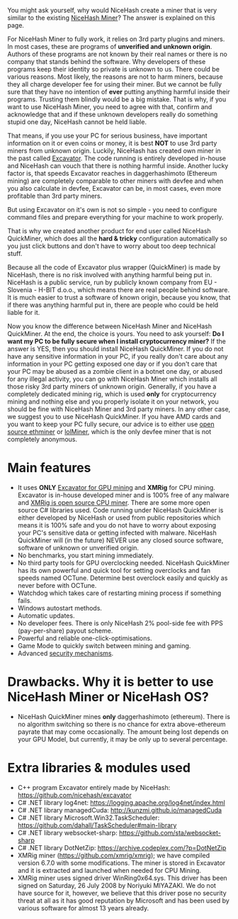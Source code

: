 You might ask yourself, why would NiceHash create a miner that is very similar to the existing [NiceHash Miner](https://github.com/nicehash/NiceHashMiner)? The answer is explained on this page.

For NiceHash Miner to fully work, it relies on 3rd party plugins and miners. In most cases, these are programs of **unverified and unknown origin**. Authors of these programs are not known by their real names or there is no company that stands behind the software. Why developers of these programs keep their identity so private is unknown to us. There could be various reasons. Most likely, the reasons are not to harm miners, because they all charge developer fee for using their miner. But we cannot be fully sure that they have no intention of **ever** putting anything harmful inside their programs. Trusting them blindly would be a big mistake. That is why, if you want to use NiceHash Miner, you need to agree with that, confirm and acknowledge that and if these unknown developers really do something stupid one day, NiceHash cannot be held liable.

That means, if you use your PC for serious business, have important information on it or even coins or money, it is best **NOT** to use 3rd party miners from unknown origin. Luckily, NiceHash has created own miner in the past called [Excavator](https://github.com/nicehash/excavator). The code running is entirely developed in-house and NiceHash can vouch that there is nothing harmful inside. Another lucky factor is, that speeds Excavator reaches in daggerhashimoto (Ethereum mining) are completely comparable to other miners with devfee and when you also calculate in devfee, Excavator can be, in most cases, even more profitable than 3rd party miners.

But using Excavator on it's own is not so simple - you need to configure command files and prepare everything for your machine to work properly.

That is why we created another product for end user called NiceHash QuickMiner, which does all the **hard & tricky** configuration automatically so you just click buttons and don't have to worry about too deep technical stuff.

Because all the code of Excavator plus wrapper (QuickMiner) is made by NiceHash, there is no risk involved with anything harmful being put in. NiceHash is a public service, run by publicly known company from EU - Slovenia - H-BIT d.o.o., which means there are real people behind software. It is much easier to trust a software of known origin, because you know, that if there was anything harmful put in, there are people who could be held liable for it.

Now you know the difference between NiceHash Miner and NiceHash QuickMiner. At the end, the choice is yours. You need to ask yourself: **Do I want my PC to be fully secure when I install cryptocurrency miner?** If the answer is YES, then you should install NiceHash QuickMiner. If you do not have any sensitive information in your PC, if you really don't care about any information in your PC getting exposed one day or if you don't care that your PC may be abused as a zombie client in a botnet one day, or abused for any illegal activity, you can go with NiceHash Miner which installs all those risky 3rd party miners of unknown origin. Generally, if you have a completely dedicated mining rig, which is used **only** for cryptocurrency mining and nothing else and you properly isolate it on your network, you should be fine with NiceHash Miner and 3rd party miners. In any other case, we suggest you to use NiceHash QuickMiner. If you have AMD cards and you want to keep your PC fully secure, our advice is to either use [open source ethminer](https://github.com/ethereum-mining/ethminer) or [lolMiner](https://github.com/Lolliedieb/lolMiner-releases), which is the only devfee miner that is not completely anonymous.

# Main features
* It uses **ONLY** [Excavator for GPU mining](https://github.com/nicehash/excavator) and **XMRig** for CPU mining. Excavator is in-house developed miner and is 100% free of any malware and [XMRig is open source CPU miner](https://github.com/xmrig/xmrig). There are some more open source C# libraries used. Code running under NiceHash QuickMiner is either developed by NiceHash or used from public repositories which means it is 100% safe and you do not have to worry about exposing your PC's sensitive data or getting infected with malware. NiceHash QuickMiner will (in the future) NEVER use any closed source software, software of unknown or unverified origin.
* No benchmarks, you start mining immediately.
* No third party tools for GPU overclocking needed. NiceHash QuickMiner has its own powerful and quick tool for setting overclocks and fan speeds named OCTune. Determine best overclock easily and quickly as never before with OCTune.
* Watchdog which takes care of restarting mining process if something fails.
* Windows autostart methods.
* Automatic updates.
* No developer fees. There is only NiceHash 2% pool-side fee with PPS (pay-per-share) payout scheme.
* Powerful and reliable one-click-optimisations.
* Game Mode to quickly switch between mining and gaming.
* Advanced [security mechanisms](https://github.com/nicehash/NiceHashQuickMiner/wiki/Security-Mechanisms).

# Drawbacks. Why it is better to use NiceHash Miner or NiceHash OS?
- NiceHash QuickMiner mines **only** daggerhashimoto (ethereum). There is no algorithm switching so there is no chance for extra above-ethereum payrate that may come occasionally. The amount being lost depends on your GPU Model, but currently, it may be only up to several percentage.

# Extra libraries & modules used
* C++ program Excavator entirely made by NiceHash: https://github.com/nicehash/excavator
* C# .NET library log4net: https://logging.apache.org/log4net/index.html
* C# .NET library managedCuda: http://kunzmi.github.io/managedCuda
* C# .NET library Microsoft.Win32.TaskScheduler: https://github.com/dahall/TaskScheduler#main-library
* C# .NET library websocket-sharp: https://github.com/sta/websocket-sharp
* C# .NET library DotNetZip: https://archive.codeplex.com/?p=DotNetZip
* XMRig miner (https://github.com/xmrig/xmrig); we have compiled version 6.7.0 with some modifications. The miner is stored in Excavator and it is extracted and launched when needed for CPU Mining.
* XMRig miner uses signed driver WinRing0x64.sys. This driver has been signed on Saturday, 26 July 2008 by Noriyuki MIYAZAKI. We do not have source for it, however, we believe that this driver pose no security threat at all as it has good reputation by Microsoft and has been used by various software for almost 13 years already.